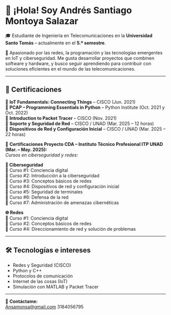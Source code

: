 # 👋 ¡Hola! Soy Andrés Santiago Montoya Salazar

🎓 Estudiante de Ingeniería en Telecomunicaciones en la **Universidad Santo Tomás** – actualmente en el **5.º semestre**.

📡 Apasionado por las redes, la programación y las tecnologías emergentes en IoT y ciberseguridad. Me gusta desarrollar proyectos que combinen software y hardware, y busco seguir aprendiendo para contribuir con soluciones eficientes en el mundo de las telecomunicaciones.

---

## 🧠 Certificaciones

🔹 **IoT Fundamentals: Connecting Things** – CISCO (Jun. 2021)  
🔹 **PCAP – Programming Essentials in Python** – Python Institute (Oct. 2021 y Oct. 2022)  
🔹 **Introduction to Packet Tracer** – CISCO (Nov. 2021)  
🔹 **Soporte y Seguridad de Red** – CISCO / UNAD (Mar. 2025 – 12 horas)  
🔹 **Dispositivos de Red y Configuración Inicial** – CISCO / UNAD (Mar. 2025 – 22 horas)

📘 **Certificaciones Proyecto CDA – Instituto Técnico Profesional ITP UNAD (Mar. – May. 2025):**  
*Cursos en ciberseguridad y redes:*

**🔐 Ciberseguridad**  
🔹 Curso #1: Conciencia digital  
🔹 Curso #2: Introducción a la ciberseguridad  
🔹 Curso #3: Conceptos básicos de redes  
🔹 Curso #4: Dispositivos de red y configuración inicial  
🔹 Curso #5: Seguridad de terminales  
🔹 Curso #6: Defensa de la red  
🔹 Curso #7: Administración de amenazas cibernéticas

**🌐 Redes**  
🔹 Curso #1: Conciencia digital  
🔹 Curso #2: Conceptos básicos de redes  
🔹 Curso #4: Direccionamiento de red y solución de problemas  

---

## 🛠️ Tecnologías e intereses

- Redes y Seguridad (CISCO)
- Python y C++
- Protocolos de comunicación
- Internet de las cosas (IoT)
- Simulación con MATLAB y Packet Tracer

---

📢 **Contáctame:**  
Ansamonsa@gmail.com 
3184056795
